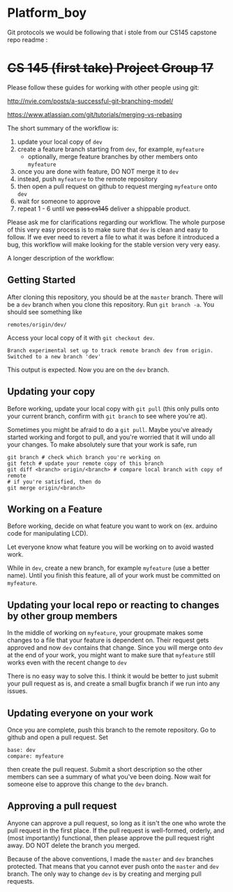 # Platform_boy

Git protocols we would be following that i stole from our CS145 capstone repo readme :
 # ~~CS 145 (first take) Project Group 17~~

Please follow these guides for working with other people using git:

http://nvie.com/posts/a-successful-git-branching-model/

https://www.atlassian.com/git/tutorials/merging-vs-rebasing

The short summary of the workflow is:
1. update your local copy of `dev`
2. create a feature branch starting from `dev`, for example, `myfeature`
	- optionally, merge feature branches by other members onto `myfeature`
3. once you are done with feature, DO NOT merge it to `dev`
4. instead, push `myfeature` to the remote repository
5. then open a pull request on github to request merging `myfeature` onto `dev` 
6. wait for someone to approve
7. repeat 1 - 6 until we ~~pass cs145~~ deliver a shippable product.

Please ask me for clarifications regarding our workflow. The whole purpose of 
this very easy process is to make sure that `dev` is clean and easy to follow.
If we ever need to revert a file to what it was before it introduced a bug, 
this workflow will make looking for the stable version very very easy.

A longer description of the workflow:

## Getting Started

After cloning this repository, you should be at the `master` branch.  There
will be a `dev` branch when you clone this repository.  Run `git branch -a`.
You should see something like

```
remotes/origin/dev/
```

Access your local copy of it with `git checkout dev`.

```
Branch experimental set up to track remote branch dev from origin.
Switched to a new branch 'dev'
```

This output is expected. Now you are on the `dev` branch.

## Updating your copy

Before working, update your local copy with `git pull` (this only pulls onto
your current branch, confirm with `git branch` to see where you're at).

Sometimes you might be afraid to do a `git pull`. Maybe you've already started
working and forgot to pull, and  you're worried that it will undo all your
changes. To make absolutely sure that your work is safe, run

```
git branch # check which branch you're working on
git fetch # update your remote copy of this branch
git diff <branch> origin/<branch> # compare local branch with copy of remote
# if you're satisfied, then do
git merge origin/<branch>
```

## Working on a Feature

Before working, decide on what feature you want to work on (ex. arduino code
for manipulating LCD). 

Let everyone know what feature you will be working on to avoid wasted work.

While in `dev`, create a new branch, for example `myfeature` (use a better
name). Until you finish this feature, all of your work must be committed on
`myfeature`. 

## Updating your local repo or reacting to changes by other group members

In the middle of working on `myfeature`, your groupmate makes some changes to a
file that your feature is dependent on. Their request gets approved and now
`dev` contains that change. Since you will merge onto `dev` at the end of your
work, you might want to make sure that `myfeature` still works even with the
recent change to `dev`

There is no easy way to solve this. I think it would be better to just 
submit your pull request as is, and create a small bugfix branch if we run
into any issues.

## Updating everyone on your work

Once you are complete, push this branch to the remote repository.
Go to github and open a pull request. Set

```
base: dev
compare: myfeature
```

then create the pull request. Submit a short description so the other members
can see a summary of what you've been doing. Now wait for someone else to 
approve this change to the `dev` branch.

## Approving a pull request

Anyone can approve a pull request, so long as it isn't the one who wrote the
pull request in the first place. If the pull request is well-formed, orderly, 
and (most importantly) functional, then please approve the pull request right
away. DO NOT delete the branch you merged.

Because of the above conventions, I made the `master` and `dev` branches
protected. That means that you cannot ever push onto the `master` and `dev`
branch. The only way to change `dev` is by creating and merging pull requests.

